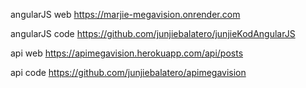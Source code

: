 angularJS web https://marjie-megavision.onrender.com

angularJS code https://github.com/junjiebalatero/junjieKodAngularJS

api web https://apimegavision.herokuapp.com/api/posts

api code https://github.com/junjiebalatero/apimegavision
